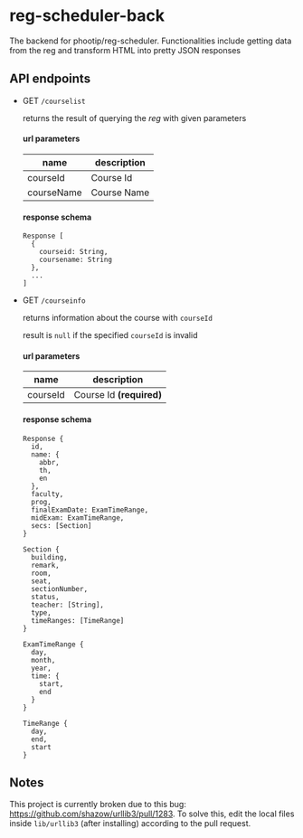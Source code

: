 # reg-scheduler-back
The backend for phootip/reg-scheduler. Functionalities include getting data from the reg and transform HTML into pretty JSON responses

## API endpoints

 - GET `/courselist`

    returns the result of querying the *reg* with given parameters

    #### url parameters
    | name | description |
    | ---- | ----------- |
    | courseId | Course Id |
    | courseName | Course Name |

    #### response schema
    ```
    Response [
      {
        courseid: String,
        coursename: String
      },
      ...
    ]
    ```

  - GET `/courseinfo`

    returns information about the course with `courseId`

    result is `null` if the specified `courseId` is invalid

    #### url parameters

    | name | description |
    | ---- | ----------- |
    | courseId | Course Id **(required)**

    #### response schema
    ```
    Response {
      id,
      name: {
        abbr,
        th,
        en
      },
      faculty,
      prog,
      finalExamDate: ExamTimeRange,
      midExam: ExamTimeRange,
      secs: [Section]
    }

    Section {
      building,
      remark,
      room,
      seat,
      sectionNumber,
      status,
      teacher: [String],
      type,
      timeRanges: [TimeRange]
    }

    ExamTimeRange {
      day,
      month,
      year,
      time: {
        start,
        end
      }
    }

    TimeRange {
      day,
      end,
      start
    }
    ```

## Notes
This project is currently broken due to this bug: https://github.com/shazow/urllib3/pull/1283.
To solve this, edit the local files inside `lib/urllib3` (after installing) according to the pull request.
